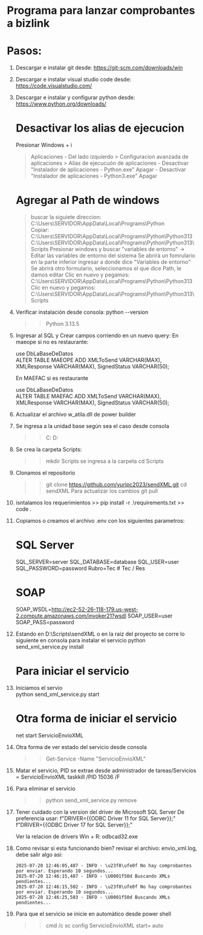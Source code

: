 # Programa para lanzar comprobantes a bizlink
# Pasos:
1.  Descargar e instalar git desde: https://git-scm.com/downloads/win
2.  Descargar e instalar visual studio code desde: https://code.visualstudio.com/
3.  Descargar e instalar y configurar python desde: https://www.python.org/downloads/
    # Desactivar los alias de ejecucion
    Presionar Windows + i
    > Aplicaciones - Del lado izquierdo
        > Configuracion avanzada de aplicaciones
            > Alias de ejecucuón de aplicaciones
                - Desactivar "Instalador de aplicaciones - Python.exe" Apagar
                - Desactivar "Instalador de aplicaciones - Python3.exe" Apagar
    # Agregar al Path de windows
    > buscar la siguiete direccion: C:\Users\SERVIDOR\AppData\Local\Programs\Python\
        Copiar:
        C:\Users\SERVIDOR\AppData\Local\Programs\Python\Python313
        C:\Users\SERVIDOR\AppData\Local\Programs\Python\Python313\Scripts
    > Presionar windows y buscar "variables de entorno" -> Editar las variables de entorno del sistema
        Se abrirà un fomrulario en la parte inferior ingresar a donde dice "Variables de entorno"
        Se abrirà otro formulario, seleccionamos el que dice Path, le damos editar
        Clic en nuevo y pegamos: C:\Users\SERVIDOR\AppData\Local\Programs\Python\Python313
        Clic en nuevo y pegamos: C:\Users\SERVIDOR\AppData\Local\Programs\Python\Python313\Scripts
4.  Verificar instalación desde consola: python --version
    >> Python 3.13.5
5.  Ingresar al SQL y Crear campos corriendo en un nuevo query:
    En maeope si no es restaurante: 
    >>
    use DbLaBaseDeDatos    
    ALTER TABLE MAEOPE
    ADD
        XMLToSend    VARCHAR(MAX),
        XMLResponse  VARCHAR(MAX),
        SignedStatus VARCHAR(50);
    
    En MAEFAC si es restaurante
    >>
    use DbLaBaseDeDatos    
    ALTER TABLE MAEFAC
    ADD
        XMLToSend    VARCHAR(MAX),
        XMLResponse  VARCHAR(MAX),
        SignedStatus VARCHAR(50);

6.  Actualizar el archivo w_atila.dll de power builder

7.  Se ingresa a la unidad base según sea el caso desde consola
    >>C:
    >>D:
8.  Se crea la carpeta Scripts:
    >> mkdir Scripts
    se ingresa a la carpeta
    >> cd Scripts
9.  Clonamos el repositorio
    >> git clone https://github.com/yuripc2023/sendXML.git
    >> cd sendXML
    Para actualizar los cambios
    >> git pull
10.  isntalamos los requerimientos
    >> pip install -r .\requirements.txt
    >> code .
11. Copiamos o creamos el archivo .env con los siguientes parametros:

    # SQL Server
    SQL_SERVER=server
    SQL_DATABASE=database
    SQL_USER=user
    SQL_PASSWORD=password
    Rubro=Tec   # Tec / Res

    # SOAP
    SOAP_WSDL=http://ec2-52-26-118-179.us-west-2.compute.amazonaws.com/invoker21?wsdl
    SOAP_USER=user
    SOAP_PASS=password

12. Estando en D:\Scripts\sendXML o en la raiz del proyecto se corre lo siguiente en consola para instalar el servicio
    python send_xml_service.py install
    # Para iniciar el servicio
13. Iniciamos el servio  
    python send_xml_service.py start
    # Otra forma de iniciar el servicio
    net start ServicioEnvioXML
14. Otra forma de ver estado del servicio desde consola
    >> Get-Service -Name "ServicioEnvioXML"
15. Matar el servicio, PID se extrae desde administrador de tareas/Servicios = ServicioEnvioXML
    taskkill /PID 15036 /F
16. Para eliminar el servicio
    >> python send_xml_service.py remove
17. Tener cuidado con la version del driver de Microsoft SQL Server
    De preferencia usar:
    f"DRIVER={{ODBC Driver 11 for SQL Server}};"
    f"DRIVER={{ODBC Driver 17 for SQL Server}};"

    Ver la relacion de drivers
    Win + R: odbcad32.exe 
18. Como revisar si esta funcionando bien?
    revisar el archivo: envio_xml.log, debe salir algo asì:
    
        2025-07-20 12:46:05,487 - INFO - \u23f8\ufe0f No hay comprobantes por enviar. Esperando 10 segundos...
        2025-07-20 12:46:15,487 - INFO - \U0001f50d Buscando XMLs pendientes...
        2025-07-20 12:46:15,502 - INFO - \u23f8\ufe0f No hay comprobantes por enviar. Esperando 10 segundos...
        2025-07-20 12:46:25,503 - INFO - \U0001f50d Buscando XMLs pendientes...

19. Para que el servicio se inicie en automàtico desde power shell
    >> cmd /c sc config ServicioEnvioXML start= auto


